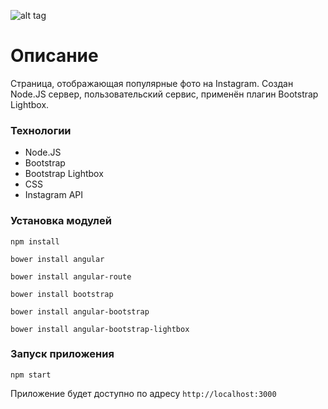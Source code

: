 ![alt tag](https://avatars1.githubusercontent.com/u/549085?v=3&s=200)

# Описание
Страница, отображающая популярные фото на Instagram. Создан Node.JS сервер, пользовательский сервис, применён плагин Bootstrap Lightbox.

### Технологии
* Node.JS
* Bootstrap
* Bootstrap Lightbox
* CSS
* Instagram API

### Установка модулей
`npm install`

`bower install angular`

`bower install angular-route`

`bower install bootstrap`

`bower install angular-bootstrap`

`bower install angular-bootstrap-lightbox`

### Запуск приложения
`npm start`

Приложение будет доступно по адресу `http://localhost:3000`
